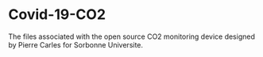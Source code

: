 # Covid-19-CO2
The files associated with the open source CO2 monitoring device designed by Pierre Carles for Sorbonne Universite.
